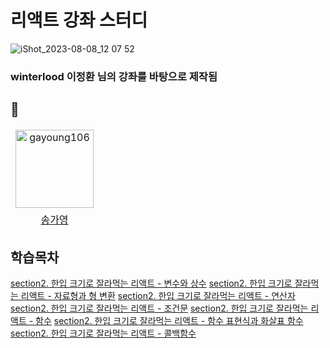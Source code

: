 # 리액트 강좌 스터디

![iShot_2023-08-08_12 07 52](https://github.com/gayoung106/OnebiteReact-study/assets/98731537/2474d1fa-9498-41ec-ba97-0e62c9499d0a)

### winterlood 이정환 님의 강좌를 바탕으로 제작됨

## 🌟

<table>
<thead>
<tr>
<td align="center" valign="top"><a href="https://github.com/gayoung106"><img src="https://avatars.githubusercontent.com/u/98731537?v=4" width="125px;" alt="gayoung106"/>
</tr>
  <tr>
  <td align="center"><a href="https://github.com/gayoung106">송가영</td>
  </tr>

<tbody>
</table>

## 학습목차

[section2. 한입 크기로 잘라먹는 리액트 - 변수와 상수](/section02/01_변수와상수.md)
[section2. 한입 크기로 잘라먹는 리액트 - 자료형과 형 변환](/section02/02_자료형과형변환.md)
[section2. 한입 크기로 잘라먹는 리액트 - 연산자](/section02/03_연산자.md)
[section2. 한입 크기로 잘라먹는 리액트 - 조건문](/section02/04_조건문.md)
[section2. 한입 크기로 잘라먹는 리액트 - 함수](/section02/05_함수.md)
[section2. 한입 크기로 잘라먹는 리액트 - 함수 표현식과 화살표 함수](/section02/06_함수표현식과화살표함수.md)
[section2. 한입 크기로 잘라먹는 리액트 - 콜백함수](/section02/07_콜백함수.md)

